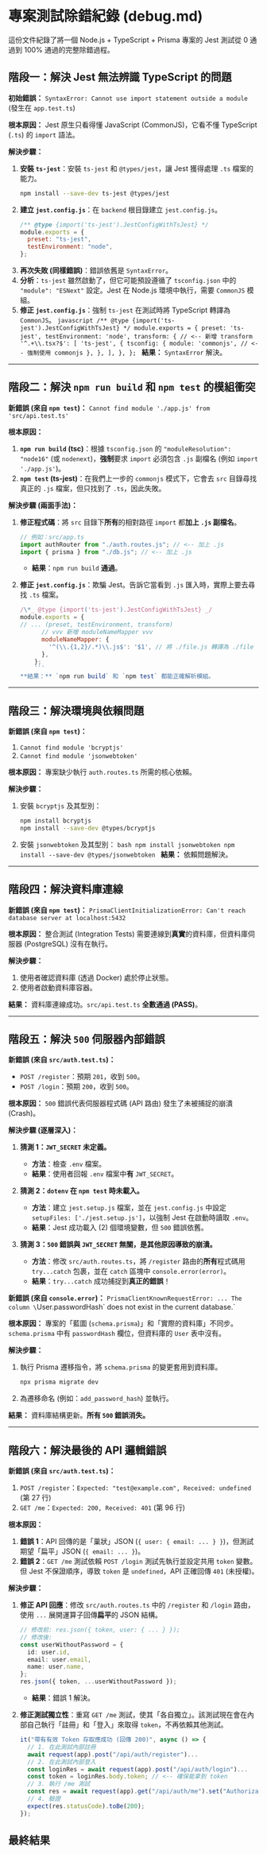 # 專案測試除錯紀錄 (debug.md)

這份文件紀錄了將一個 Node.js + TypeScript + Prisma 專案的 Jest 測試從 0 通過到 100% 通過的完整除錯過程。

## 階段一：解決 Jest 無法辨識 TypeScript 的問題

**初始錯誤：** `SyntaxError: Cannot use import statement outside a module` (發生在 `app.test.ts`)

**根本原因：** Jest 原生只看得懂 JavaScript (CommonJS)，它看不懂 TypeScript (`.ts`) 的 `import` 語法。

**解決步驟：**

1.  **安裝 `ts-jest`**：安裝 `ts-jest` 和 `@types/jest`，讓 Jest 獲得處理 `.ts` 檔案的能力。
    ```bash
    npm install --save-dev ts-jest @types/jest
    ```
2.  **建立 `jest.config.js`**：在 `backend` 根目錄建立 `jest.config.js`。
    ```javascript
    /** @type {import('ts-jest').JestConfigWithTsJest} */
    module.exports = {
      preset: "ts-jest",
      testEnvironment: "node",
    };
    ```
3.  **再次失敗 (同樣錯誤)**：錯誤依舊是 `SyntaxError`。
4.  **分析**：`ts-jest` 雖然啟動了，但它可能預設遵循了 `tsconfig.json` 中的 `"module": "ESNext"` 設定。Jest 在 Node.js 環境中執行，需要 `CommonJS` 模組。
5.  **修正 `jest.config.js`**：強制 `ts-jest` 在測試時將 TypeScript 轉譯為 `CommonJS`。
    `javascript
/** @type {import('ts-jest').JestConfigWithTsJest} */
module.exports = {
  preset: 'ts-jest',
  testEnvironment: 'node',
  transform: { // <-- 新增 transform
    '^.+\\.tsx?$': [
      'ts-jest',
      {
        tsconfig: {
          module: 'commonjs', // <-- 強制使用 commonjs
        },
      },
    ],
  },
};
`
    **結果：** `SyntaxError` 解決。

---

## 階段二：解決 `npm run build` 和 `npm test` 的模組衝突

**新錯誤 (來自 `npm test`)：** `Cannot find module './app.js' from 'src/api.test.ts'`

**根本原因：**

1.  **`npm run build` (tsc)**：根據 `tsconfig.json` 的 `"moduleResolution": "node16"` (或 `nodenext`)，**強制**要求 `import` 必須包含 `.js` 副檔名 (例如 `import './app.js'`)。
2.  **`npm test` (ts-jest)**：在我們上一步的 `commonjs` 模式下，它會去 `src` 目錄尋找真正的 `.js` 檔案，但只找到了 `.ts`，因此失敗。

**解決步驟 (兩面手法)：**

1.  **修正程式碼**：將 `src` 目錄下**所有**的相對路徑 `import` 都**加上 `.js` 副檔名**。

    ```typescript
    // 例如：src/app.ts
    import authRouter from "./auth.routes.js"; // <-- 加上 .js
    import { prisma } from "./db.js"; // <-- 加上 .js
    ```

    - **結果**：`npm run build` **通過**。

2.  **修正 `jest.config.js`**：欺騙 Jest。告訴它當看到 `.js` 匯入時，實際上要去尋找 `.ts` 檔案。
    ````javascript
    /\*_ @type {import('ts-jest').JestConfigWithTsJest} _/
    module.exports = {
    // ... (preset, testEnvironment, transform)
          // vvv 新增 moduleNameMapper vvv
          moduleNameMapper: {
            '^(\\.{1,2}/.*)\\.js$': '$1', // 將 ./file.js 轉譯為 ./file
          },
        };
        ```
    **結果：** `npm run build` 和 `npm test` 都能正確解析模組。
    ````

---

## 階段三：解決環境與依賴問題

**新錯誤 (來自 `npm test`)：**

1.  `Cannot find module 'bcryptjs'`
2.  `Cannot find module 'jsonwebtoken'`

**根本原因：** 專案缺少執行 `auth.routes.ts` 所需的核心依賴。

**解決步驟：**

1.  安裝 `bcryptjs` 及其型別：
    ```bash
    npm install bcryptjs
    npm install --save-dev @types/bcryptjs
    ```
2.  安裝 `jsonwebtoken` 及其型別：
    `bash
npm install jsonwebtoken
npm install --save-dev @types/jsonwebtoken
`
    **結果：** 依賴問題解決。

---

## 階段四：解決資料庫連線

**新錯誤 (來自 `npm test`)：** `PrismaClientInitializationError: Can't reach database server at localhost:5432`

**根本原因：** 整合測試 (Integration Tests) 需要連線到**真實**的資料庫，但資料庫伺服器 (PostgreSQL) 沒有在執行。

**解決步驟：**

1.  使用者確認資料庫 (透過 Docker) 處於停止狀態。
2.  使用者啟動資料庫容器。

**結果：** 資料庫連線成功。`src/api.test.ts` **全數通過 (PASS)**。

---

## 階段五：解決 `500` 伺服器內部錯誤

**新錯誤 (來自 `src/auth.test.ts`)：**

- `POST /register`：預期 `201`，收到 `500`。
- `POST /login`：預期 `200`，收到 `500`。

**根本原因：** `500` 錯誤代表伺服器程式碼 (API 路由) 發生了未被捕捉的崩潰 (Crash)。

**解決步驟 (逐層深入)：**

1.  **猜測 1：`JWT_SECRET` 未定義。**

    - **方法**：檢查 `.env` 檔案。
    - **結果**：使用者回報 `.env` 檔案中**有** `JWT_SECRET`。

2.  **猜測 2：`dotenv` 在 `npm test` 時未載入。**

    - **方法**：建立 `jest.setup.js` 檔案，並在 `jest.config.js` 中設定 `setupFiles: ['./jest.setup.js']`，以強制 Jest 在啟動時讀取 `.env`。
    - **結果**：Jest 成功載入 (2) 個環境變數，但 `500` 錯誤依舊。

3.  **猜測 3：`500` 錯誤與 `JWT_SECRET` 無關，是其他原因導致的崩潰。**
    - **方法**：修改 `src/auth.routes.ts`，將 `/register` 路由的**所有**程式碼用 `try...catch` 包裹，並在 `catch` 區塊中 `console.error(error)`。
    - **結果**：`try...catch` 成功捕捉到**真正的錯誤**！

**新錯誤 (來自 `console.error`)：**
`PrismaClientKnownRequestError: ... The column \`User.passwordHash\` does not exist in the current database.`

**根本原因：** 專案的「藍圖 (`schema.prisma`)」和「實際的資料庫」不同步。`schema.prisma` 中有 `passwordHash` 欄位，但資料庫的 `User` 表中沒有。

**解決步驟：**

1.  執行 Prisma 遷移指令，將 `schema.prisma` 的變更套用到資料庫。
    ```bash
    npx prisma migrate dev
    ```
2.  為遷移命名 (例如：`add_password_hash`) 並執行。

**結果：** 資料庫結構更新。**所有 `500` 錯誤消失。**

---

## 階段六：解決最後的 API 邏輯錯誤

**新錯誤 (來自 `src/auth.test.ts`)：**

1.  `POST /register`：`Expected: "test@example.com", Received: undefined` (第 27 行)
2.  `GET /me`：`Expected: 200, Received: 401` (第 96 行)

**根本原因：**

1.  **錯誤 1**：API 回傳的是「巢狀」JSON (`{ user: { email: ... } }`)，但測試期望「扁平」JSON (`{ email: ... }`)。
2.  **錯誤 2**：`GET /me` 測試依賴 `POST /login` 測試先執行並設定共用 `token` 變數。但 Jest 不保證順序，導致 `token` 是 `undefined`，API 正確回傳 `401` (未授權)。

**解決步驟：**

1.  **修正 API 回應**：修改 `src/auth.routes.ts` 中的 `/register` 和 `/login` 路由，使用 `...` 展開運算子回傳**扁平**的 JSON 結構。

    ```typescript
    // 修改前: res.json({ token, user: { ... } });
    // 修改後:
    const userWithoutPassword = {
      id: user.id,
      email: user.email,
      name: user.name,
    };
    res.json({ token, ...userWithoutPassword });
    ```

    - **結果**：錯誤 1 解決。

2.  **修正測試獨立性**：重寫 `GET /me` 測試，使其「各自獨立」。該測試現在會在內部自己執行「註冊」和「登入」來取得 `token`，不再依賴其他測試。
    ```typescript
    it("帶有有效 Token 存取應成功 (回傳 200)", async () => {
      // 1. 在此測試內部註冊
      await request(app).post("/api/auth/register")...
      // 2. 在此測試內部登入
      const loginRes = await request(app).post("/api/auth/login")...
      const token = loginRes.body.token; // <-- 確保能拿到 token
      // 3. 執行 /me 測試
      const res = await request(app).get("/api/auth/me").set("Authorization", `Bearer ${token}`);
      // 4. 驗證
      expect(res.statusCode).toBe(200);
    });
    ```

## 最終結果
